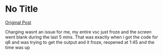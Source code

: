 # No Title

[Original Post](https://discourse.onlinedegree.iitm.ac.in/t/168832/70)

<p>Charging wasnt an issue for me, my entire vsc just froze and the screen went blank during the last 5 mins. That was exactly when i got the code for q6 and was trying to get the output and it froze, reopened at 1:45 and the time was up</p>